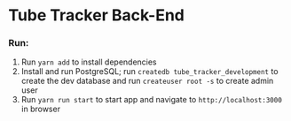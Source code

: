 # Tube Tracker Back-End
        
### Run:
1. Run `yarn add` to install dependencies 
2. Install and run PostgreSQL; run `createdb tube_tracker_development` to create the dev database and run `createuser root -s` to create admin user
3. Run `yarn run start` to start app and navigate to `http://localhost:3000` in browser